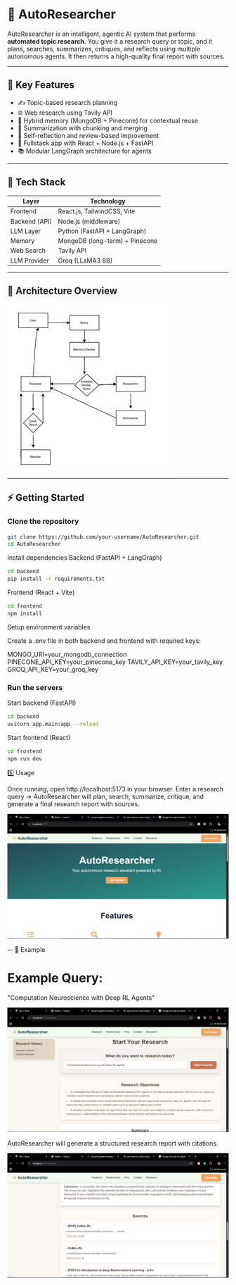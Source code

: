 # 🧠 AutoResearcher

AutoResearcher is an intelligent, agentic AI system that performs **automated topic research**. You give it a research query or topic, and it plans, searches, summarizes, critiques, and reflects using multiple autonomous agents. It then returns a high-quality final report with sources.

---

## 📌 Key Features

- ✍️ Topic-based research planning  
- 🌐 Web research using Tavily API  
- 🧠 Hybrid memory (MongoDB + Pinecone) for contextual reuse  
- 📄 Summarization with chunking and merging  
- 🔁 Self-reflection and review-based improvement  
- 📲 Fullstack app with React + Node.js + FastAPI  
- 📚 Modular LangGraph architecture for agents  

---

## 🧰 Tech Stack

| Layer         | Technology                      |
|--------------|----------------------------------|
| Frontend     | React.js, TailwindCSS, Vite      |
| Backend (API)| Node.js (middleware)             |
| LLM Layer    | Python (FastAPI + LangGraph)     |
| Memory       | MongoDB (long-term) + Pinecone   |
| Web Search   | Tavily API                       |
| LLM Provider | Groq (LLaMA3 8B)                 |

---

## 🚀 Architecture Overview

![AutoResearcher Architecture](./Data/AutoReseacher.png)

---

## ⚡ Getting Started

### Clone the repository
```bash
git clone https://github.com/your-username/AutoResearcher.git
cd AutoResearcher
```

Install dependencies
Backend (FastAPI + LangGraph)

```bash
cd backend
pip install -r requirements.txt
```

Frontend (React + Vite)

```bash
cd frontend
npm install
```

Setup environment variables

Create a .env file in both backend and frontend with required keys:

MONGO_URI=your_mongodb_connection
PINECONE_API_KEY=your_pinecone_key
TAVILY_API_KEY=your_tavily_key
GROQ_API_KEY=your_groq_key

### Run the servers

Start backend (FastAPI)
```bash
cd backend
uvicorn app.main:app --reload
```

Start frontend (React)

```bash
cd frontend
npm run dev
```

5️⃣ Usage

Once running, open http://localhost:5173
 in your browser.
Enter a research query → AutoResearcher will plan, search, summarize, critique, and generate a final research report with sources.

![First Page](./Data/AutoResearcher-first-Page.jpg)

--
🧪 Example
# Example Query:
"Computation Neuroscience with Deep RL Agents"

![Input Feild](./Data/Second-Page.jpg)

AutoResearcher will generate a structured research report with citations.


![Citation](./Data/fourth-Page.jpg)